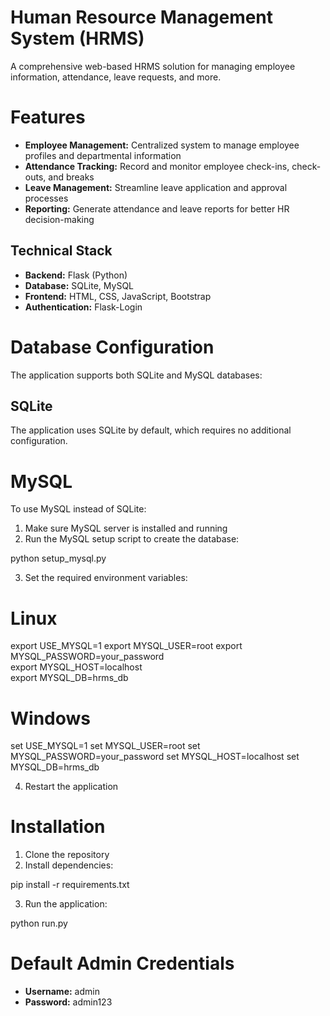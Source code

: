 # Human Resource Management System (HRMS)

A comprehensive web-based HRMS solution for managing employee information, attendance, leave requests, and more.

# Features

- **Employee Management:** Centralized system to manage employee profiles and departmental information
- **Attendance Tracking:** Record and monitor employee check-ins, check-outs, and breaks
- **Leave Management:** Streamline leave application and approval processes
- **Reporting:** Generate attendance and leave reports for better HR decision-making

## Technical Stack

- **Backend:** Flask (Python)
- **Database:** SQLite, MySQL 
- **Frontend:** HTML, CSS, JavaScript, Bootstrap
- **Authentication:** Flask-Login

# Database Configuration

The application supports both SQLite and MySQL databases:

## SQLite 

The application uses SQLite by default, which requires no additional configuration.

# MySQL 

To use MySQL instead of SQLite:

1. Make sure MySQL server is installed and running
2. Run the MySQL setup script to create the database:


python setup_mysql.py


3. Set the required environment variables:


# Linux
export USE_MYSQL=1
export MYSQL_USER=root 
export MYSQL_PASSWORD=your_password  
export MYSQL_HOST=localhost  
export MYSQL_DB=hrms_db 

# Windows
set USE_MYSQL=1
set MYSQL_USER=root
set MYSQL_PASSWORD=your_password
set MYSQL_HOST=localhost
set MYSQL_DB=hrms_db


4. Restart the application

# Installation

1. Clone the repository
2. Install dependencies:


pip install -r requirements.txt


3. Run the application:


python run.py


# Default Admin Credentials

- **Username:** admin
- **Password:** admin123
